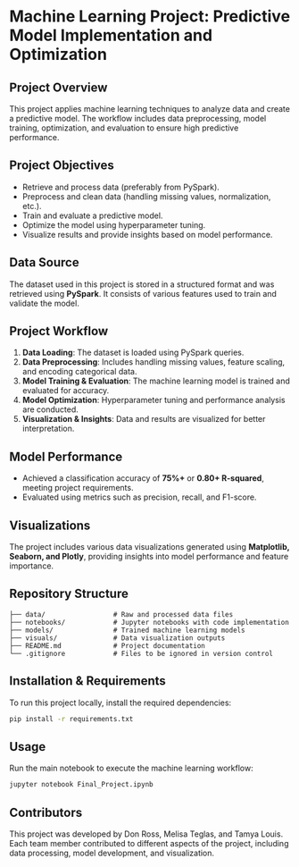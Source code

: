 # **Machine Learning Project: Predictive Model Implementation and Optimization**

## **Project Overview**
This project applies machine learning techniques to analyze data and create a predictive model. The workflow includes data preprocessing, model training, optimization, and evaluation to ensure high predictive performance.

## **Project Objectives**
- Retrieve and process data (preferably from PySpark).
- Preprocess and clean data (handling missing values, normalization, etc.).
- Train and evaluate a predictive model.
- Optimize the model using hyperparameter tuning.
- Visualize results and provide insights based on model performance.

## **Data Source**
The dataset used in this project is stored in a structured format and was retrieved using **PySpark**. It consists of various features used to train and validate the model.

## **Project Workflow**
1. **Data Loading**: The dataset is loaded using PySpark queries.
2. **Data Preprocessing**: Includes handling missing values, feature scaling, and encoding categorical data.
3. **Model Training & Evaluation**: The machine learning model is trained and evaluated for accuracy.
4. **Model Optimization**: Hyperparameter tuning and performance analysis are conducted.
5. **Visualization & Insights**: Data and results are visualized for better interpretation.

## **Model Performance**
- Achieved a classification accuracy of **75%+** or **0.80+ R-squared**, meeting project requirements.
- Evaluated using metrics such as precision, recall, and F1-score.

## **Visualizations**
The project includes various data visualizations generated using **Matplotlib, Seaborn, and Plotly**, providing insights into model performance and feature importance.

## **Repository Structure**
```
├── data/                 # Raw and processed data files
├── notebooks/            # Jupyter notebooks with code implementation
├── models/               # Trained machine learning models
├── visuals/              # Data visualization outputs
├── README.md             # Project documentation
└── .gitignore            # Files to be ignored in version control
```

## **Installation & Requirements**
To run this project locally, install the required dependencies:
```bash
pip install -r requirements.txt
```

## **Usage**
Run the main notebook to execute the machine learning workflow:
```bash
jupyter notebook Final_Project.ipynb
```

## **Contributors**
This project was developed by Don Ross, Melisa Teglas, and Tamya Louis. Each team member contributed to different aspects of the project, including data processing, model development, and visualization.


